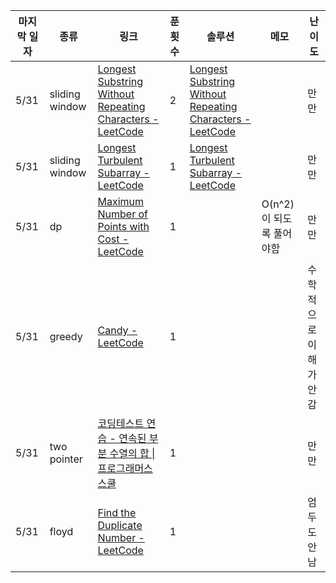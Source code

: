 
| 마지막 일자 | 종류             | 링크                                                                                                                                                                                                  | 푼횟수 | 솔루션                                                                                                                                                                                                                                                                                            | 메모               | 난이도          |
| ------ | -------------- | --------------------------------------------------------------------------------------------------------------------------------------------------------------------------------------------------- | --- | ---------------------------------------------------------------------------------------------------------------------------------------------------------------------------------------------------------------------------------------------------------------------------------------------- | ---------------- | ------------ |
| 5/31   | sliding window | [Longest Substring Without Repeating Characters - LeetCode](https://leetcode.com/problems/longest-substring-without-repeating-characters/description/?envType=problem-list-v2&envId=sliding-window) | 2   | [Longest Substring Without Repeating Characters - LeetCode](https://leetcode.com/problems/longest-substring-without-repeating-characters/solutions/5111376/video-3-ways-to-solve-this-question-sliding-window-set-hashing-and-the-last-position/?envType=problem-list-v2&envId=sliding-window) |                  | 만만           |
| 5/31   | sliding window | [Longest Turbulent Subarray - LeetCode](https://leetcode.com/problems/longest-turbulent-subarray/description/?envType=problem-list-v2&envId=sliding-window)                                         | 1   | [Longest Turbulent Subarray - LeetCode](https://leetcode.com/problems/longest-turbulent-subarray/solutions/221847/longest-turbulent-subarray/?envType=problem-list-v2&envId=sliding-window)                                                                                                    |                  | 만만           |
| 5/31   | dp             | [Maximum Number of Points with Cost - LeetCode](https://leetcode.com/problems/maximum-number-of-points-with-cost/description/?envType=problem-list-v2&envId=dynamic-programming)                    | 1   |                                                                                                                                                                                                                                                                                                | O(n^2)이 되도록 풀어야함 | 만만           |
| 5/31   | greedy         | [Candy - LeetCode](https://leetcode.com/problems/candy/description/?envType=study-plan-v2&envId=top-interview-150)                                                                                  | 1   |                                                                                                                                                                                                                                                                                                |                  | 수학적으로 이해가 안감 |
| 5/31   | two pointer    | [코딩테스트 연습 - 연속된 부분 수열의 합 \| 프로그래머스 스쿨](https://school.programmers.co.kr/learn/courses/30/lessons/178870?language=javascript)                                                                        | 1   |                                                                                                                                                                                                                                                                                                |                  | 만만           |
| 5/31   | floyd          | [Find the Duplicate Number - LeetCode](https://leetcode.com/problems/find-the-duplicate-number/description/?envType=problem-list-v2&envId=two-pointers)                                             | 1   |                                                                                                                                                                                                                                                                                                |                  | 엄두도 안남       |


